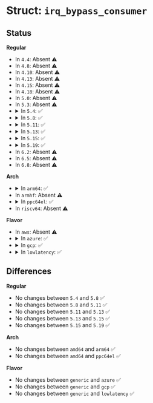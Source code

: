 # Struct: <code>irq_bypass_consumer</code>

## Status
<b>Regular</b>
<ul>
<li>
In <code>4.4</code>: Absent ⚠️
</li>
<li>
In <code>4.8</code>: Absent ⚠️
</li>
<li>
In <code>4.10</code>: Absent ⚠️
</li>
<li>
In <code>4.13</code>: Absent ⚠️
</li>
<li>
In <code>4.15</code>: Absent ⚠️
</li>
<li>
In <code>4.18</code>: Absent ⚠️
</li>
<li>
In <code>5.0</code>: Absent ⚠️
</li>
<li>
In <code>5.3</code>: Absent ⚠️
</li>
<li>
<details>
<summary>In <code>5.4</code>: ✅</summary>

```c
struct irq_bypass_consumer {
    struct list_head node;
    void *token;
    int (*add_producer)(struct irq_bypass_consumer *, struct irq_bypass_producer *);
    void (*del_producer)(struct irq_bypass_consumer *, struct irq_bypass_producer *);
    void (*stop)(struct irq_bypass_consumer *);
    void (*start)(struct irq_bypass_consumer *);
};
```
</details>
</li>
<li>
<details>
<summary>In <code>5.8</code>: ✅</summary>

```c
struct irq_bypass_consumer {
    struct list_head node;
    void *token;
    int (*add_producer)(struct irq_bypass_consumer *, struct irq_bypass_producer *);
    void (*del_producer)(struct irq_bypass_consumer *, struct irq_bypass_producer *);
    void (*stop)(struct irq_bypass_consumer *);
    void (*start)(struct irq_bypass_consumer *);
};
```
</details>
</li>
<li>
<details>
<summary>In <code>5.11</code>: ✅</summary>

```c
struct irq_bypass_consumer {
    struct list_head node;
    void *token;
    int (*add_producer)(struct irq_bypass_consumer *, struct irq_bypass_producer *);
    void (*del_producer)(struct irq_bypass_consumer *, struct irq_bypass_producer *);
    void (*stop)(struct irq_bypass_consumer *);
    void (*start)(struct irq_bypass_consumer *);
};
```
</details>
</li>
<li>
<details>
<summary>In <code>5.13</code>: ✅</summary>

```c
struct irq_bypass_consumer {
    struct list_head node;
    void *token;
    int (*add_producer)(struct irq_bypass_consumer *, struct irq_bypass_producer *);
    void (*del_producer)(struct irq_bypass_consumer *, struct irq_bypass_producer *);
    void (*stop)(struct irq_bypass_consumer *);
    void (*start)(struct irq_bypass_consumer *);
};
```
</details>
</li>
<li>
<details>
<summary>In <code>5.15</code>: ✅</summary>

```c
struct irq_bypass_consumer {
    struct list_head node;
    void *token;
    int (*add_producer)(struct irq_bypass_consumer *, struct irq_bypass_producer *);
    void (*del_producer)(struct irq_bypass_consumer *, struct irq_bypass_producer *);
    void (*stop)(struct irq_bypass_consumer *);
    void (*start)(struct irq_bypass_consumer *);
};
```
</details>
</li>
<li>
<details>
<summary>In <code>5.19</code>: ✅</summary>

```c
struct irq_bypass_consumer {
    struct list_head node;
    void *token;
    int (*add_producer)(struct irq_bypass_consumer *, struct irq_bypass_producer *);
    void (*del_producer)(struct irq_bypass_consumer *, struct irq_bypass_producer *);
    void (*stop)(struct irq_bypass_consumer *);
    void (*start)(struct irq_bypass_consumer *);
};
```
</details>
</li>
<li>
In <code>6.2</code>: Absent ⚠️
</li>
<li>
In <code>6.5</code>: Absent ⚠️
</li>
<li>
In <code>6.8</code>: Absent ⚠️
</li>
</ul>
<b>Arch</b>
<ul>
<li>
<details>
<summary>In <code>arm64</code>: ✅</summary>

```c
struct irq_bypass_consumer {
    struct list_head node;
    void *token;
    int (*add_producer)(struct irq_bypass_consumer *, struct irq_bypass_producer *);
    void (*del_producer)(struct irq_bypass_consumer *, struct irq_bypass_producer *);
    void (*stop)(struct irq_bypass_consumer *);
    void (*start)(struct irq_bypass_consumer *);
};
```
</details>
</li>
<li>
In <code>armhf</code>: Absent ⚠️
</li>
<li>
<details>
<summary>In <code>ppc64el</code>: ✅</summary>

```c
struct irq_bypass_consumer {
    struct list_head node;
    void *token;
    int (*add_producer)(struct irq_bypass_consumer *, struct irq_bypass_producer *);
    void (*del_producer)(struct irq_bypass_consumer *, struct irq_bypass_producer *);
    void (*stop)(struct irq_bypass_consumer *);
    void (*start)(struct irq_bypass_consumer *);
};
```
</details>
</li>
<li>
In <code>riscv64</code>: Absent ⚠️
</li>
</ul>
<b>Flavor</b>
<ul>
<li>
In <code>aws</code>: Absent ⚠️
</li>
<li>
<details>
<summary>In <code>azure</code>: ✅</summary>

```c
struct irq_bypass_consumer {
    struct list_head node;
    void *token;
    int (*add_producer)(struct irq_bypass_consumer *, struct irq_bypass_producer *);
    void (*del_producer)(struct irq_bypass_consumer *, struct irq_bypass_producer *);
    void (*stop)(struct irq_bypass_consumer *);
    void (*start)(struct irq_bypass_consumer *);
};
```
</details>
</li>
<li>
<details>
<summary>In <code>gcp</code>: ✅</summary>

```c
struct irq_bypass_consumer {
    struct list_head node;
    void *token;
    int (*add_producer)(struct irq_bypass_consumer *, struct irq_bypass_producer *);
    void (*del_producer)(struct irq_bypass_consumer *, struct irq_bypass_producer *);
    void (*stop)(struct irq_bypass_consumer *);
    void (*start)(struct irq_bypass_consumer *);
};
```
</details>
</li>
<li>
<details>
<summary>In <code>lowlatency</code>: ✅</summary>

```c
struct irq_bypass_consumer {
    struct list_head node;
    void *token;
    int (*add_producer)(struct irq_bypass_consumer *, struct irq_bypass_producer *);
    void (*del_producer)(struct irq_bypass_consumer *, struct irq_bypass_producer *);
    void (*stop)(struct irq_bypass_consumer *);
    void (*start)(struct irq_bypass_consumer *);
};
```
</details>
</li>
</ul>

## Differences
<b>Regular</b>
<ul>
<li>
No changes between <code>5.4</code> and <code>5.8</code> ✅
</li>
<li>
No changes between <code>5.8</code> and <code>5.11</code> ✅
</li>
<li>
No changes between <code>5.11</code> and <code>5.13</code> ✅
</li>
<li>
No changes between <code>5.13</code> and <code>5.15</code> ✅
</li>
<li>
No changes between <code>5.15</code> and <code>5.19</code> ✅
</li>
</ul>
<b>Arch</b>
<ul>
<li>
No changes between <code>amd64</code> and <code>arm64</code> ✅
</li>
<li>
No changes between <code>amd64</code> and <code>ppc64el</code> ✅
</li>
</ul>
<b>Flavor</b>
<ul>
<li>
No changes between <code>generic</code> and <code>azure</code> ✅
</li>
<li>
No changes between <code>generic</code> and <code>gcp</code> ✅
</li>
<li>
No changes between <code>generic</code> and <code>lowlatency</code> ✅
</li>
</ul>
